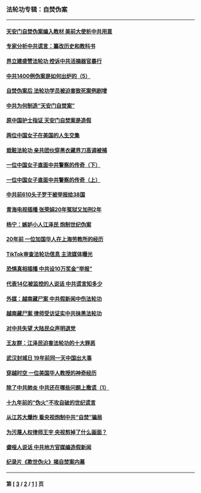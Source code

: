 ### 法轮功专辑：自焚伪案
---
#### [天安门自焚伪案编入教材 美前大使析中共用意](../../pages/nf5562/n13791932.md?10060430) 
#### [专家分析中共谎言：纂改历史和教科书](../../pages/nf5562/n13781542.md?10060430) 
#### [界立建盛赞法轮功 控诉中共活摘器官暴行](../../pages/nf5562/n13781971.md?10060430) 
#### [中共1400例伪案是如何出炉的（5）](../../pages/nf5562/n13226831.md?10060430) 
#### [自焚伪案后 法轮功学员被迫害致死案例剧增](../../pages/nf5562/n13190600.md?10060430) 
#### [中共为何制造“天安门自焚案”](../../pages/nf5562/n13183270.md?10060430) 
#### [原中国护士指证 天安门自焚案是造假](../../pages/nf5562/n13172289.md?10060430) 
#### [两位中国女子在美国的人生交集](../../pages/nf5562/n13156138.md?10060430) 
#### [栽赃法轮功 亲共团伙穿黑衣藏界刀高调被捕](../../pages/nf5562/n13073780.md?10060430) 
#### [一位中国女子直面中共警察的传奇（下）](../../pages/nf5562/n12989706.md?10060430) 
#### [一位中国女子直面中共警察的传奇（上）](../../pages/nf5562/n12985072.md?10060430) 
#### [中共前610头子罗干被举报给38国](../../pages/nf5562/n12975419.md?10060430) 
#### [青海电视插播 张荣娟20年冤狱又加刑2年](../../pages/nf5562/n12738166.md?10060430) 
#### [杨宁：嫉妒小人江泽民 炮制世纪伪案](../../pages/nf5562/n12724108.md?10060430) 
#### [20年前 一位加国华人在上海劳教所的经历](../../pages/nf5562/n12707932.md?10060430) 
#### [TikTok审查法轮功信息 主流媒体曝光](../../pages/nf5562/n12362336.md?10060430) 
#### [恐惧真相插播 中共设10万奖金“举报”](../../pages/nf5562/n12306396.md?10060430) 
#### [代表14亿被监控的人说话 中共谎言知多少](../../pages/nf5562/n12297484.md?10060430) 
#### [外媒：越南藏尸案 中共假新闻中伤法轮功](../../pages/nf5562/n12264411.md?10060430) 
#### [越南藏尸案 律师受访证实中共抹黑法轮功](../../pages/nf5562/n12261878.md?10060430) 
#### [对中共失望 大陆民众声明退党](../../pages/nf5562/n12187315.md?10060430) 
#### [王友群：江泽民迫害法轮功的十大罪恶](../../pages/nf5562/n12169074.md?10060430) 
#### [武汉封城日 19年前同一天中国出大事](../../pages/nf5562/n12150901.md?10060430) 
#### [穿越时空  一位美国华人教授的神奇经历](../../pages/nf5562/n12097460.md?10060430) 
#### [除了中共肺炎 中共还在哪些问题上撒谎（1）](../../pages/nf5562/n11955770.md?10060430) 
#### [十九年前的“伪火”不攻自破的世纪谎言](../../pages/nf5562/n11813238.md?10060430) 
#### [从江苏大爆炸 看央视炮制中共“自焚”骗局](../../pages/nf5562/n11140275.md?10060430) 
#### [为污蔑人权律师王宇 央视剪掉了什么画面？](../../pages/nf5562/n11130142.md?10060430) 
#### [聋哑人说话 中共地方官媒编造假新闻](../../pages/nf5562/n11006067.md?10060430) 
#### [纪录片《欺世伪火》揭自焚案内幕](../../pages/nf5562/n11002664.md?10060430) 

---
#### 第 [ [3](./3.md?10060430) / [2](./2.md?10060430) / [1](./1.md?10060430) ] 页
